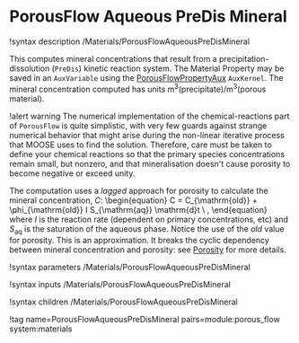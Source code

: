 # PorousFlow Aqueous PreDis Mineral

!syntax description /Materials/PorousFlowAqueousPreDisMineral

This computes mineral concentrations that result from a precipitation-dissolution (`PreDis`) kinetic
reaction system.  The Material Property may be saved in an `AuxVariable` using the
[PorousFlowPropertyAux](PorousFlowPropertyAux.md) `AuxKernel`.  The mineral concentration computed
has units m$^{3}$(precipitate)/m$^{3}$(porous material).

!alert warning
The numerical implementation of the chemical-reactions part of `PorousFlow` is quite simplistic, with
very few guards against strange numerical behavior that might arise during the non-linear iterative
process that MOOSE uses to find the solution.  Therefore, care must be taken to define your chemical
reactions so that the primary species concentrations remain small, but nonzero, and that
mineralisation doesn't cause porosity to become negative or exceed unity.

The computation uses a *lagged* approach for porosity to calculate the mineral concentration, $C$:
\begin{equation}
C = C_{\mathrm{old}} + \phi_{\mathrm{old}} I S_{\mathrm{aq}} \mathrm{d}t \ ,
\end{equation}
where $I$ is the reaction rate (dependent on primary concentrations,
etc) and $S_{\mathrm{aq}}$ is the saturation of the aqueous phase.
Notice the use of the *old* value for porosity.  This is an
approximation.  It breaks the cyclic dependency between mineral
concentration and porosity: see [Porosity](/porous_flow/porosity.md)
for more details.

!syntax parameters /Materials/PorousFlowAqueousPreDisMineral

!syntax inputs /Materials/PorousFlowAqueousPreDisMineral

!syntax children /Materials/PorousFlowAqueousPreDisMineral

!tag name=PorousFlowAqueousPreDisMineral pairs=module:porous_flow system:materials
